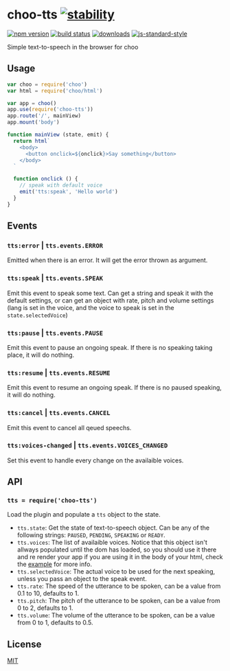 # choo-tts [![stability][0]][1]
[![npm version][2]][3] [![build status][4]][5]
[![downloads][8]][9] [![js-standard-style][10]][11]

Simple text-to-speech in the browser for choo

## Usage
```js
var choo = require('choo')
var html = require('choo/html')

var app = choo()
app.use(require('choo-tts'))
app.route('/', mainView)
app.mount('body')

function mainView (state, emit) {
  return html`
    <body>
      <button onclick=${onclick}>Say something</button>
    </body>
  `

  function onclick () {
    // speak with default voice
    emit('tts:speak', 'Hello world')
  }
}
```

## Events
### `tts:error` | `tts.events.ERROR`
Emitted when there is an error. It will get the error thrown as argument.

### `tts:speak` | `tts.events.SPEAK`
Emit this event to speak some text. Can get a string and speak it with the 
default settings, or can get an object with rate, pitch and volume settings 
(lang is set in the voice, and the voice to speak is set in the 
`state.selectedVoice`)

### `tts:pause` | `tts.events.PAUSE`
Emit this event to pause an ongoing speak. If there is no speaking taking place, 
it will do nothing.

### `tts:resume` | `tts.events.RESUME`
Emit this event to resume an ongoing speak. If there is no paused speaking, it 
will do nothing.

### `tts:cancel` | `tts.events.CANCEL`
Emit this event to cancel all qeued speechs.

### `tts:voices-changed` | `tts.events.VOICES_CHANGED`
Set this event to handle every change on the availaible voices.

## API
### `tts = require('choo-tts')`
Load the plugin and populate a `tts` object to the state.

- `tts.state`: Get the state of text-to-speech object. Can be any of the 
following strings: `PAUSED`, `PENDING`, `SPEAKING` or `READY`.
- `tts.voices`: The list of availaible voices. Notice that this object isn't 
allways populated until the dom has loaded, so you should use it there and re 
render your app if you are using it in the body of your html, check the 
[example](/example.js) for more info.
- `tts.selectedVoice`: The actual voice to be used for the next speaking, 
unless you pass an object to the speak event.
- `tts.rate`: The speed of the utterance to be spoken, can be a value 
from 0.1 to 10, defaults to 1.
- `tts.pitch`: The pitch of the utterance to be spoken, can be a value from 0 
to 2, defaults to 1.
- `tts.volume`: The volume of the utterance to be spoken, can be a value from 0 
to 1, defaults to 0.5.

## License
[MIT](/LICENSE)

[0]: https://img.shields.io/badge/stability-experimental-orange.svg?style=flat-square
[1]: https://nodejs.org/api/documentation.html#documentation_stability_index
[2]: https://img.shields.io/npm/v/choo-tts.svg?style=flat-square
[3]: https://npmjs.org/package/choo-tts
[4]: https://img.shields.io/travis/YerkoPalma/choo-tts/master.svg?style=flat-square
[5]: https://travis-ci.org/YerkoPalma/choo-tts
[6]: https://img.shields.io/codecov/c/github/YerkoPalma/choo-tts/master.svg?style=flat-square
[7]: https://codecov.io/github/YerkoPalma/choo-tts
[8]: http://img.shields.io/npm/dm/choo-tts.svg?style=flat-square
[9]: https://npmjs.org/package/choo-tts
[10]: https://img.shields.io/badge/code%20style-standard-brightgreen.svg?style=flat-square
[11]: https://github.com/feross/standard
[WebSocket]: https://developer.mozilla.org/en-US/docs/Web/API/WebSocket